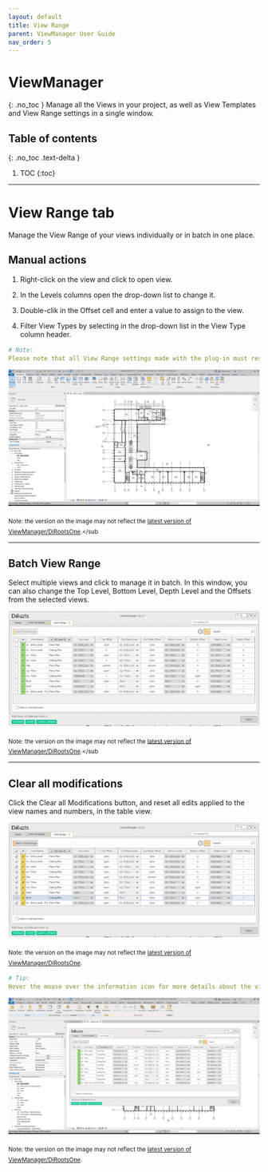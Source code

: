 ```yaml
---
layout: default
title: View Range
parent: ViewManager User Guide
nav_order: 5
---
```


# ViewManager
{: .no_toc }
Manage all the Views in your project, as well as View Templates and View Range settings in a single window.
## Table of contents
{: .no_toc .text-delta }

1. TOC
{:toc}

---

# View Range tab

Manage the View Range of your views individually or in batch in one place.

## Manual actions

1. Right-click on the view and click to open view.

2. In the Levels columns open the drop-down list to change it.

3. Double-clik in the Offset cell and enter a value to assign to the view.

4. Filter View Types by selecting in the drop-down list in the View Type column header.

```yaml
# Note:  
Please note that all View Range settings made with the plug-in must respect Revit's view range rules. If the rules are not respected, the settings will not be applied and a warning will be displayed.
```

![View Range manual actions](../../../assets\images\ViewManager\VM-Vr-ManualActions.gif)

<sub>Note: the version on the image may not reflect the [latest version of ViewManager/DiRootsOne](https://diroots.com/revit-plugins/dirootsone/).</sub

---

## Batch View Range

Select multiple views and click to manage it in batch. In this window, you can also change the Top Level, Bottom Level, Depth Level and the Offsets from the selected views.

![View Range manual actions](../../../assets\images\ViewManager\VM-Vr-BatchActions.gif)

<sub>Note: the version on the image may not reflect the [latest version of ViewManager/DiRootsOne](https://diroots.com/revit-plugins/dirootsone/).</sub

---

## Clear all modifications

Click the Clear all Modifications button, and reset all edits applied to the view names and numbers, in the table view.

![View Range clear all](../../../assets\images\ViewManager\VM-Vr-Clear.gif)

<sub>Note: the version on the image may not reflect the [latest version of ViewManager/DiRootsOne](https://diroots.com/revit-plugins/dirootsone/).</sub>

```yaml
# Tip:
Hover the mouse over the information icon for more details about the view range.
```

![View Range details](../../../assets\images\ViewManager\VM-Vr-Details.gif)

<sub>Note: the version on the image may not reflect the [latest version of ViewManager/DiRootsOne](https://diroots.com/revit-plugins/dirootsone/).</sub>